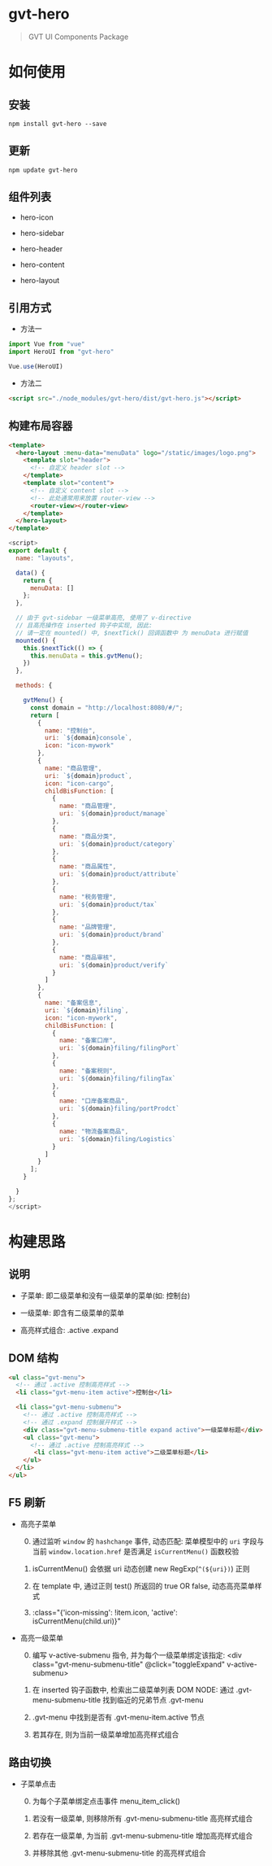# gvt-hero

> GVT UI Components Package

# 如何使用

## 安装

```shell
npm install gvt-hero --save
```
## 更新

```shell
npm update gvt-hero
```

## 组件列表

- hero-icon

- hero-sidebar

- hero-header

- hero-content

- hero-layout

## 引用方式

- 方法一

```javascript
import Vue from "vue"
import HeroUI from "gvt-hero"

Vue.use(HeroUI)
```

- 方法二

```html
<script src="./node_modules/gvt-hero/dist/gvt-hero.js"></script>
```

## 构建布局容器

```html
<template>
  <hero-layout :menu-data="menuData" logo="/static/images/logo.png">
    <template slot="header">
      <!-- 自定义 header slot -->
    </template>
    <template slot="content">
      <!-- 自定义 content slot -->
      <!-- 此处通常用来放置 router-view -->
      <router-view></router-view>
    </template>
  </hero-layout>
</template>
```

```javascript
<script>
export default {
  name: "layouts",

  data() {
    return {
      menuData: []
    };
  },

  // 由于 gvt-sidebar 一级菜单高亮, 使用了 v-directive
  // 且高亮操作在 inserted 钩子中实现, 因此:
  // 请一定在 mounted() 中, $nextTick() 回调函数中 为 menuData 进行赋值
  mounted() {
    this.$nextTick(() => {
      this.menuData = this.gvtMenu();
    })
  },

  methods: {

    gvtMenu() {
      const domain = "http://localhost:8080/#/";
      return [
        {
          name: "控制台",
          uri: `${domain}console`,
          icon: "icon-mywork"
        },
        {
          name: "商品管理",
          uri: `${domain}product`,
          icon: "icon-cargo",
          childBisFunction: [
            {
              name: "商品管理",
              uri: `${domain}product/manage`
            },
            {
              name: "商品分类",
              uri: `${domain}product/category`
            },
            {
              name: "商品属性",
              uri: `${domain}product/attribute`
            },
            {
              name: "税务管理",
              uri: `${domain}product/tax`
            },
            {
              name: "品牌管理",
              uri: `${domain}product/brand`
            },
            {
              name: "商品审核",
              uri: `${domain}product/verify`
            }
          ]
        },
        {
          name: "备案信息",
          uri: `${domain}filing`,
          icon: "icon-mywork",
          childBisFunction: [
            {
              name: "备案口岸",
              uri: `${domain}filing/filingPort`
            },
            {
              name: "备案税则",
              uri: `${domain}filing/filingTax`
            },
            {
              name: "口岸备案商品",
              uri: `${domain}filing/portProdct`
            },
            {
              name: "物流备案商品",
              uri: `${domain}filing/Logistics`
            }
          ]
        }
      ];
    }

  }
};
</script>
```

# 构建思路

## 说明

- 子菜单: 即二级菜单和没有一级菜单的菜单(如: 控制台)

- 一级菜单: 即含有二级菜单的菜单

- 高亮样式组合: .active .expand

## DOM 结构

```html
<ul class="gvt-menu">
  <!-- 通过 .active 控制高亮样式 -->
  <li class="gvt-menu-item active">控制台</li>

  <li class="gvt-menu-submenu">
    <!-- 通过 .active 控制高亮样式 -->
    <!-- 通过 .expand 控制展开样式 -->
    <div class="gvt-menu-submenu-title expand active">一级菜单标题</div>
    <ul class="gvt-menu">
      <!-- 通过 .active 控制高亮样式 -->
       <li class="gvt-menu-item active">二级菜单标题</li>
    </ul>
  </li>
</ul>
```

## F5 刷新

- 高亮子菜单

  0. 通过监听 ```window``` 的 ```hashchange``` 事件, 动态匹配: 菜单模型中的 `uri` 字段与当前 `window.location.href` 是否满足 ```isCurrentMenu()``` 函数校验

  1. isCurrentMenu() 会依据 uri 动态创建 new RegExp(`^(${uri})`) 正则

  2. 在 template 中, 通过正则 test() 所返回的 true OR false, 动态高亮菜单样式

  3. :class="{'icon-missing': !item.icon, 'active': isCurrentMenu(child.uri)}"

- 高亮一级菜单

  0. 编写 v-active-submenu 指令, 并为每个一级菜单绑定该指定: <div class="gvt-menu-submenu-title" @click="toggleExpand" v-active-submenu>

  1. 在 inserted 钩子函数中, 检索出二级菜单列表 DOM NODE: 通过 
  .gvt-menu-submenu-title 找到临近的兄弟节点 .gvt-menu

  2. .gvt-menu 中找到是否有 .gvt-menu-item.active 节点

  3. 若其存在, 则为当前一级菜单增加高亮样式组合

## 路由切换

- 子菜单点击

  0. 为每个子菜单绑定点击事件 menu_item_click()

  1. 若没有一级菜单, 则移除所有 .gvt-menu-submenu-title 高亮样式组合

  2. 若存在一级菜单, 为当前 .gvt-menu-submenu-title 增加高亮样式组合

  3. 并移除其他 .gvt-menu-submenu-title 的高亮样式组合